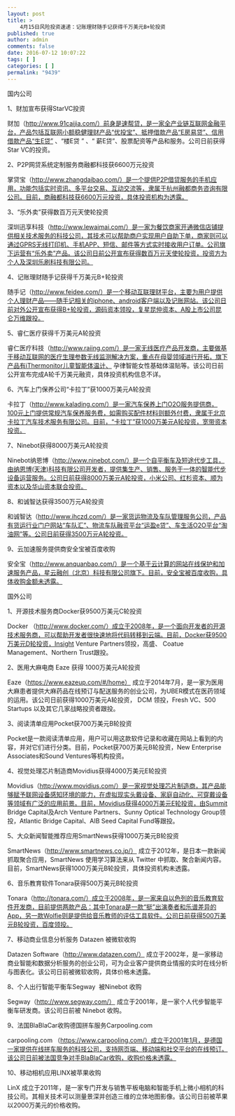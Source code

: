 ```yaml
---
layout: post
title: >
    4月15日风险投资速递：记账理财随手记获得千万美元B+轮投资
published: true
author: admin
comments: false
date: 2016-07-12 10:07:22
tags: [ ]
categories: [ ]
permalink: "9439"
---
```



国内公司

1、财加宣布获得StarVC投资

财加（http://www.91caijia.com/）前身是速帮贷，是一家全产业链互联网金融平台，产品包括互联网小额稳健理财产品“优投宝”、抵押借款产品“E房易贷”、信用借款产品“生E贷” 、“楼E贷 ” 、“ 薪E贷”、股票配资等产品和服务。公司日前获得Star VC的投资。

2、P2P网贷系统定制服务商融都科技获6600万元投资

掌贷宝（http://www.zhangdaibao.com/）是一个提供P2P借贷服务的手机应用，功能包括实时资讯、多平台交易、互动交流等，隶属于杭州融都商务咨询有限公司。目前，商融都科技获6600万元投资，具体投资机构为透露。

3、“乐外卖”获得数百万元天使轮投资

深圳迅享科技（http://www.lewaimai.com/）是一家为餐饮商家开通微信店铺提供相关技术服务的科技公司，其技术可以帮助商户实现用户自助下单，商家则可以通过GPRS无线打印机、手机APP、短信、邮件等方式实时接收用户订单。公司旗下运营有“乐外卖”产品。该公司日前公开宣布获得数百万元天使轮投资，投资方为个人及深圳乐刷科技有限公司。

4、记账理财随手记获得千万美元B+轮投资

随手记（http://www.feidee.com/）是一个移动互联理财平台，主要为用户提供个人理财产品——随手记相关的iphone、android客户端以及记账网站。该公司日前对外公开宣布获得B+轮投资，源码资本领投，复星昆仲资本、A股上市公司昆仑万维跟投。

5、睿仁医疗获得千万美元A轮投资

睿仁医疗科技（http://www.raiing.com/）是一家无线医疗产品开发商，主要做基于移动互联网的医疗生理参数无线监测解决方案，重点在母婴领域进行开拓，旗下产品有iThermonitor儿童智能体温计、 孕律智能女性基础体温贴等。该公司日前公开宣布完成A轮千万美元融资，具体投资机构信息不详。

6、汽车上门保养公司“卡拉丁”获1000万美元A轮投资

卡拉丁（http://www.kalading.com/）是一家汽车保养上门O2O服务提供商，100元上门提供常规汽车保养服务费，如需购买配件材料则额外付费，隶属于北京卡拉丁汽车技术服务有限公司。目前，“卡拉丁”获1000万美元A轮投资，宽带资本投资。

7、Ninebot获得8000万美元A轮投资

Ninebot纳恩博（http://www.ninebot.com/）是一个自平衡车及短途代步工具，由纳恩博(天津)科技有限公司开发者，提供集生产、销售、服务于一体的智能代步设备运营服务。公司日前获得8000万美元A轮投资，小米公司、红杉资本、顺为资本以及华山资本联合投资。

8、和诚智达获得3500万元A轮投资

和诚智达（http://www.ihczd.com/）是一家货运物流及车队管理服务公司，产品有货运行业门户网站“车队汇”、物流车队融资平台“运盈e贷”、车生活O2O平台“淘油网”等。公司日前获得3500万元A轮投资。

9、云加速服务提供商安全宝被百度收购

安全宝（http://www.anquanbao.com/）是一个基于云计算的网站在线保护和加速服务产品，星云融创（北京）科技有限公司旗下。目前，安全宝被百度收购，具体收购金额未透露。

国外公司

1、开源技术服务商Docker获9500万美元C轮投资

Docker （http://www.docker.com/）成立于2008年，是一个面向开发者的开源技术服务商，可以帮助开发者很快速地将代码转移到云端。目前，Docker获9500万美元D轮投资，Insight Venture Partners领投，高盛、 Coatue Management、Northern Trust跟投。

2、医用大麻电商 Eaze 获得 1000万美元A轮投资

Eaze（https://www.eazeup.com/#/home） 成立于2014年7月，是一家为医用大麻患者提供大麻药品在线预订与配送服务的创业公司，为UBER模式在医药领域的运用。该公司日前获得1000万美元A轮投资， DCM 领投，Fresh VC、500 Startups 以及其它几家战略投资者跟投。

3、阅读清单应用Pocket获700万美元B轮投资

Pocket是一款阅读清单应用，用户可以用这款软件记录和收藏在网站上看到的内容，并对它们进行分类。目前，Pocket获700万美元B轮投资，New Enterprise Associates和Sound Ventures等机构投资。

4、视觉处理芯片制造商Movidius获得4000万美元E轮投资

Movidius（http://www.movidius.com/）是一家视觉处理芯片制造商，其产品能够赋予联网设备感知环境的能力，在虚拟现实头戴设备、家庭自动化、可穿戴设备等领域有广泛的应用前景。目前，Movidius获得4000万美元E轮投资，由Summit Bridge Capital及Arch Venture Partners、Sunny Optical Technology Group领投，Atlantic Bridge Capital、AIB Seed Capital Fund等跟投。

5、大众新闻智能推荐应用SmartNews获得1000万美元B轮投资

SmartNews（http://www.smartnews.co.jp/） 成立于2012年，是日本一款新闻抓取聚合应用，SmartNews 使用学习算法来从 Twitter 中抓取、聚合新闻内容。目前，SmartNews获得1000万美元B轮投资，具体投资机构未透露。

6、音乐教育软件Tonara获得500万美元B轮投资

Tonara（http://tonara.com/）成立于2008年，是一家来自以色列的音乐教育软件开发商，目前提供两款产品：其中Tonara是一款“挺”出演奏者和乐谱差异的App，另一款Wolfie则是提供给音乐教师的评估工具软件。公司日前获得500万美元B轮投资，百度领投。

7、移动商业信息分析服务 Datazen 被微软收购

Datazen Software（http://www.datazen.com/） 成立于2002年，是一家移动商业智能和数据分析服务的创业公司，可为企业客户提供商业情报的实时在线分析与图表化。该公司日前被微软收购，具体价格未透露。

8、个人出行智能平衡车Segway  被Ninebot 收购

Segway（http://www.segway.com/） 成立于2001年，是一家个人代步智能平衡车研发商。该公司日前被 Ninebot 收购。

9、法国BlaBlaCar收购德国拼车服务Carpooling.com

carpooling.com （https://www.carpooling.com/）成立于2001年1月，是德国一家提供在线拼车服务的科技公司，支持网页端、移动端和社交平台的在线预订。该公司日前被法国竞争对手BlaBlaCar收购，收购价格未透露。

10、移动相机应用LINX被苹果收购

LinX 成立于2011年，是一家专门开发与销售平板电脑和智能手机上微小相机的科技公司。其相关技术可以测量景深并创造三维的立体地图影像。该公司日前被苹果以2000万美元的价格收购。